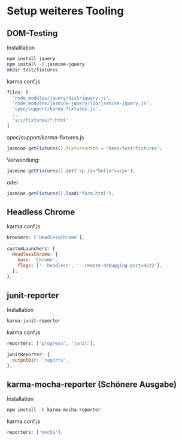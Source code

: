 # Setup weiteres Tooling

## DOM-Testing

Installlation

```bash
npm install jquery
npm install -D jasmine-jquery
mkdir test/fixtures
```

karma.conf.js

```javascript
files: [
  'node_modules/jquery/dist/jquery.js',
  'node_modules/jasmine-jquery/lib/jasmine-jquery.js',
  'spec/support/karma-fixtures.js',
  ...
  'src/fixtures/*.html'
]
```

spec/support/karma-fixtures.js

```javascript
jasmine.getFixtures().fixturesPath = 'base/test/fixtures';
```

Verwendung:

```javascript
jasmine.getFixtures().set('<p id="hello"></p>');
```

oder

```javascript
jasmine.getFixtures().load('form.html');
```

## Headless Chrome

karma.conf.js

```javascript
browsers: ['HeadlessChrome'],
...
customLaunchers: {
  HeadlessChrome: {
    base: 'Chrome',
    flags: ['--headless', '--remote-debugging-port=9222'],
  },
},
```

## junit-reporter

Installation

```bash
karma-junit-reporter
```

karma.conf.js

```javascript
reporters: ['progress', 'junit'],
...
junitReporter: {
  outputDir: 'reports',
},
```

## karma-mocha-reporter (Schönere Ausgabe)

Installation

```bash
npm install -D karma-mocha-reporter
```

karma.conf.js

```javascript
reporters: ['mocha'],
```

